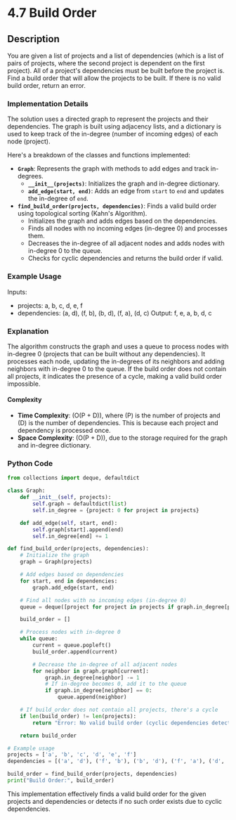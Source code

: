 # 4.7 Build Order

## Description
You are given a list of projects and a list of dependencies (which is a list of pairs of projects, where the second project is dependent on the first project). All of a project's dependencies must be built before the project is. Find a build order that will allow the projects to be built. If there is no valid build order, return an error.

### Implementation Details
The solution uses a directed graph to represent the projects and their dependencies. The graph is built using adjacency lists, and a dictionary is used to keep track of the in-degree (number of incoming edges) of each node (project).

Here's a breakdown of the classes and functions implemented:

- **`Graph`**: Represents the graph with methods to add edges and track in-degrees.
  - **`__init__(projects)`**: Initializes the graph and in-degree dictionary.
  - **`add_edge(start, end)`**: Adds an edge from `start` to `end` and updates the in-degree of `end`.
- **`find_build_order(projects, dependencies)`**: Finds a valid build order using topological sorting (Kahn's Algorithm).
  - Initializes the graph and adds edges based on the dependencies.
  - Finds all nodes with no incoming edges (in-degree 0) and processes them.
  - Decreases the in-degree of all adjacent nodes and adds nodes with in-degree 0 to the queue.
  - Checks for cyclic dependencies and returns the build order if valid.

### Example Usage
Inputs:
- projects: a, b, c, d, e, f
- dependencies: (a, d), (f, b), (b, d), (f, a), (d, c)
Output: f, e, a, b, d, c

### Explanation
The algorithm constructs the graph and uses a queue to process nodes with in-degree 0 (projects that can be built without any dependencies). It processes each node, updating the in-degrees of its neighbors and adding neighbors with in-degree 0 to the queue. If the build order does not contain all projects, it indicates the presence of a cycle, making a valid build order impossible.

#### Complexity
- **Time Complexity**: \(O(P + D)\), where \(P\) is the number of projects and \(D\) is the number of dependencies. This is because each project and dependency is processed once.
- **Space Complexity**: \(O(P + D)\), due to the storage required for the graph and in-degree dictionary.

### Python Code

```python
from collections import deque, defaultdict

class Graph:
    def __init__(self, projects):
        self.graph = defaultdict(list)
        self.in_degree = {project: 0 for project in projects}

    def add_edge(self, start, end):
        self.graph[start].append(end)
        self.in_degree[end] += 1

def find_build_order(projects, dependencies):
    # Initialize the graph
    graph = Graph(projects)

    # Add edges based on dependencies
    for start, end in dependencies:
        graph.add_edge(start, end)

    # Find all nodes with no incoming edges (in-degree 0)
    queue = deque([project for project in projects if graph.in_degree[project] == 0])

    build_order = []

    # Process nodes with in-degree 0
    while queue:
        current = queue.popleft()
        build_order.append(current)

        # Decrease the in-degree of all adjacent nodes
        for neighbor in graph.graph[current]:
            graph.in_degree[neighbor] -= 1
            # If in-degree becomes 0, add it to the queue
            if graph.in_degree[neighbor] == 0:
                queue.append(neighbor)

    # If build_order does not contain all projects, there's a cycle
    if len(build_order) != len(projects):
        return "Error: No valid build order (cyclic dependencies detected)"

    return build_order

# Example usage
projects = ['a', 'b', 'c', 'd', 'e', 'f']
dependencies = [('a', 'd'), ('f', 'b'), ('b', 'd'), ('f', 'a'), ('d', 'c')]

build_order = find_build_order(projects, dependencies)
print("Build Order:", build_order)
```

This implementation effectively finds a valid build order for the given projects and dependencies or detects if no such order exists due to cyclic dependencies.
